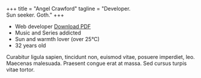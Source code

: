 +++
title = "Angel Crawford"
tagline = "Developer. <br />Sun seeker. Goth."
+++

* Web developer <a href="example.pdf">Download PDF</a>
* Music and Series addicted
* Sun and warmth lover (over 25°C)
* 32 years old

Curabitur ligula sapien, tincidunt non, euismod vitae, posuere imperdiet, leo. Maecenas malesuada. Praesent congue erat at massa. Sed cursus turpis vitae tortor.
